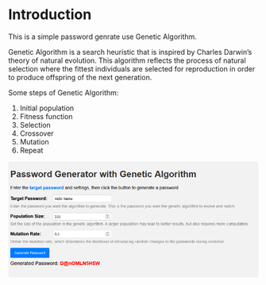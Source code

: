 
# Introduction

This is a simple password genrate use Genetic Algorithm.

Genetic Algorithm is a search heuristic that is inspired by Charles Darwin’s theory of natural evolution. This algorithm reflects the process of natural selection where the fittest individuals are selected for reproduction in order to produce offspring of the next generation.

Some steps of Genetic Algorithm:

1. Initial population
2. Fitness function
3. Selection
4. Crossover
5. Mutation
6. Repeat


![](docs/pass.png)